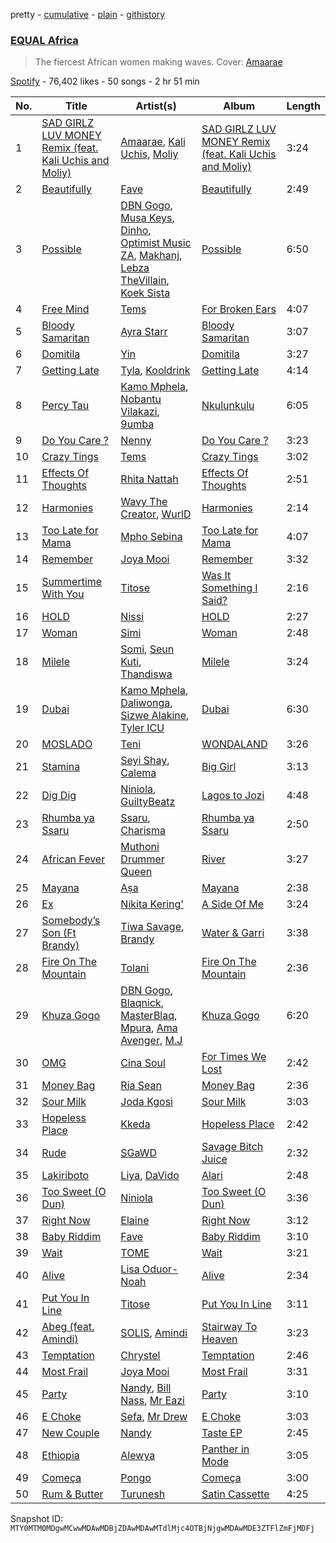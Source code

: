 pretty - [cumulative](/playlists/cumulative/37i9dQZF1DX35vibahyjHG.md) - [plain](/playlists/plain/37i9dQZF1DX35vibahyjHG) - [githistory](https://github.githistory.xyz/mackorone/spotify-playlist-archive/blob/main/playlists/plain/37i9dQZF1DX35vibahyjHG)

### [EQUAL Africa](https://open.spotify.com/playlist/37i9dQZF1DX35vibahyjHG)

> The fiercest African women making waves\. Cover: <a href="https://open.spotify.com/artist/21UPYSRWFKwtqvSAnFnSvS?si=s0zvcnIaTQapSs1oEuGkyw"> Amaarae </a>

[Spotify](https://open.spotify.com/user/spotify) - 76,402 likes - 50 songs - 2 hr 51 min

| No. | Title | Artist(s) | Album | Length |
|---|---|---|---|---|
| 1 | [SAD GIRLZ LUV MONEY Remix \(feat\. Kali Uchis and Moliy\)](https://open.spotify.com/track/15HMh4yxdf4wyxSZSlOgGZ) | [Amaarae](https://open.spotify.com/artist/21UPYSRWFKwtqvSAnFnSvS), [Kali Uchis](https://open.spotify.com/artist/1U1el3k54VvEUzo3ybLPlM), [Moliy](https://open.spotify.com/artist/2hVWBpjLW4Q7fboYz2pVYK) | [SAD GIRLZ LUV MONEY Remix \(feat\. Kali Uchis and Moliy\)](https://open.spotify.com/album/4lYcrnwCwPmh63E03VyAv2) | 3:24 |
| 2 | [Beautifully](https://open.spotify.com/track/7mFrwc86C3vZKobwpK0jdH) | [Fave](https://open.spotify.com/artist/4wAqlYtTaaHELEgyCh9KjG) | [Beautifully](https://open.spotify.com/album/2jE8QxForZdlDrQjazefhx) | 2:49 |
| 3 | [Possible](https://open.spotify.com/track/6ARmMd93cqRGYDP0XC6JH7) | [DBN Gogo](https://open.spotify.com/artist/3Oa0mJQWQrUOqJ8fcLuu7l), [Musa Keys](https://open.spotify.com/artist/414pDI8Y502owCbg7U6Skf), [Dinho](https://open.spotify.com/artist/4vrcirbPoyFvdc64YBlMof), [Optimist Music ZA](https://open.spotify.com/artist/69FMBSIEqfCYBg5xqWdDQV), [Makhanj](https://open.spotify.com/artist/1uYUUIkkkal5V3mIqk6KnV), [Lebza TheVillain](https://open.spotify.com/artist/0IBbki2AxG9X2cjaqrSGP3), [Koek Sista](https://open.spotify.com/artist/2tE4mCEYtiSvETEVEAYjzv) | [Possible](https://open.spotify.com/album/4O2ppYH1KLoP8pE7XomrDk) | 6:50 |
| 4 | [Free Mind](https://open.spotify.com/track/2mzM4Y0Rnx2BDZqRnhQ5Q6) | [Tems](https://open.spotify.com/artist/687cZJR45JO7jhk1LHIbgq) | [For Broken Ears](https://open.spotify.com/album/2sU8ByeYc5BOBFNDr58CGV) | 4:07 |
| 5 | [Bloody Samaritan](https://open.spotify.com/track/3Keas2doqXf1veo2DOOIdz) | [Ayra Starr](https://open.spotify.com/artist/3ZpEKRjHaHANcpk10u6Ntq) | [Bloody Samaritan](https://open.spotify.com/album/6yVmMVK9QFBPECEAft4mOd) | 3:07 |
| 6 | [Domitila](https://open.spotify.com/track/2hpJ40CfWqooORXtnMjYWU) | [Yin](https://open.spotify.com/artist/378jX6TxcxdHbUcdI2a9SI) | [Domitila](https://open.spotify.com/album/5Q6uM41EBgjm6skqCfTfqX) | 3:27 |
| 7 | [Getting Late](https://open.spotify.com/track/7iPnbJ1W7wus9QqeBtpuII) | [Tyla](https://open.spotify.com/artist/3SozjO3Lat463tQICI9LcE), [Kooldrink](https://open.spotify.com/artist/1XQiB7Gp309l4aHhzgGIlY) | [Getting Late](https://open.spotify.com/album/3fxqOwmITBpQnS5Ub5Zyjy) | 4:14 |
| 8 | [Percy Tau](https://open.spotify.com/track/1xspOMs469p7NKQJVHlj24) | [Kamo Mphela](https://open.spotify.com/artist/788jOE9HMUy9heDK8EIkon), [Nobantu Vilakazi](https://open.spotify.com/artist/3qo2q05gFa09MXrEZltr7q), [9umba](https://open.spotify.com/artist/1roTzbKGDx7ZFBA5oibNPW) | [Nkulunkulu](https://open.spotify.com/album/0xPBBVmKorl1Cc2HuasuOX) | 6:05 |
| 9 | [Do You Care ?](https://open.spotify.com/track/0Dbne8cZTmiWLWjubDZA5e) | [Nenny](https://open.spotify.com/artist/2DEfqyWjAMIfKYMXb1V8L1) | [Do You Care ?](https://open.spotify.com/album/4c0QOiJf5G20AdYka2geO9) | 3:23 |
| 10 | [Crazy Tings](https://open.spotify.com/track/5VQagemEOLpJJikcLzDNYR) | [Tems](https://open.spotify.com/artist/687cZJR45JO7jhk1LHIbgq) | [Crazy Tings](https://open.spotify.com/album/1kphAJp2xhCv2IxfgWMKLR) | 3:02 |
| 11 | [Effects Of Thoughts](https://open.spotify.com/track/78ACXVGjnl6C0R8IbMhePg) | [Rhita Nattah](https://open.spotify.com/artist/5JLjlEpNZTK5CTJdvpKZVr) | [Effects Of Thoughts](https://open.spotify.com/album/0ZuwDdFNfDG6bCRmGyLpPa) | 2:51 |
| 12 | [Harmonies](https://open.spotify.com/track/2h3xA1mf6B97jva8IRey0q) | [Wavy The Creator](https://open.spotify.com/artist/5kr136hLeeKJznp60ieWdC), [WurlD](https://open.spotify.com/artist/5x2vmU3Hj2Y66luW7c7vIn) | [Harmonies](https://open.spotify.com/album/0SmedlnWnFeGqtKDNwm1zN) | 2:14 |
| 13 | [Too Late for Mama](https://open.spotify.com/track/6xfGoZlwaIuBkDtTQV8lSX) | [Mpho Sebina](https://open.spotify.com/artist/3Z2T6mI5rrWuijYZkclFEN) | [Too Late for Mama](https://open.spotify.com/album/1mlmOZ5TQjexDf1wIO4h9y) | 4:07 |
| 14 | [Remember](https://open.spotify.com/track/2I8ShBtMUKGgjZjgoV8ell) | [Joya Mooi](https://open.spotify.com/artist/03X2rnTnfrpid7yLZfUSGn) | [Remember](https://open.spotify.com/album/4k4s2vqYvuj1u2DWyCvvK3) | 3:32 |
| 15 | [Summertime With You](https://open.spotify.com/track/4UsVMpG6N5ZFhTyGZvyBuE) | [Titose](https://open.spotify.com/artist/1GqDQYv81wsGJmzM5LOyF7) | [Was It Something I Said?](https://open.spotify.com/album/3M6SVIRAGFPUmQ6ca3mFOi) | 2:16 |
| 16 | [HOLD](https://open.spotify.com/track/0wEbuQgB7O0hf0wo2nrcFb) | [Nissi](https://open.spotify.com/artist/4586oPyU8t6d4hGb1BPFTU) | [HOLD](https://open.spotify.com/album/3Nu5dvfqMMrCjTDdg9PmBJ) | 2:27 |
| 17 | [Woman](https://open.spotify.com/track/1ODftV7ocihBwY9CJcCvD1) | [Simi](https://open.spotify.com/artist/4Ns55iOSe1Im2WU2e1Eym0) | [Woman](https://open.spotify.com/album/6bqDVBfkBUuMy56zc91rR6) | 2:48 |
| 18 | [Milele](https://open.spotify.com/track/0y2qVXYOckABR6ZJT5QiYs) | [Somi](https://open.spotify.com/artist/6UYqtBD79GpmqjttbzV6iA), [Seun Kuti](https://open.spotify.com/artist/1GQur7dDvAWhKT9u9YwBJZ), [Thandiswa](https://open.spotify.com/artist/6Y5DNQAHBjLtlb7xPOmk3N) | [Milele](https://open.spotify.com/album/1l6eZ2RICsffC8CKNJbuWn) | 3:24 |
| 19 | [Dubai](https://open.spotify.com/track/6tx3PPYfrkpeJqQH2oSxhH) | [Kamo Mphela](https://open.spotify.com/artist/788jOE9HMUy9heDK8EIkon), [Daliwonga](https://open.spotify.com/artist/0oW137oXCLwA5b4uYRxvIn), [Sizwe Alakine](https://open.spotify.com/artist/7Hb7ZlUE4ByWsV1Rkc4Uo2), [Tyler ICU](https://open.spotify.com/artist/2oIQCM7hRZI9tS5b9S8rj4) | [Dubai](https://open.spotify.com/album/3LU9tiUoLpihL2pXPbejWO) | 6:30 |
| 20 | [MOSLADO](https://open.spotify.com/track/3n8cVzL2mibNoBC6aR5lo0) | [Teni](https://open.spotify.com/artist/3ukrG1BmfEiuo0KDj8YTTS) | [WONDALAND](https://open.spotify.com/album/2a4aRlgreoL2pMyh0fLczw) | 3:26 |
| 21 | [Stamina](https://open.spotify.com/track/6ZAkfazhYBFqvK4DtjPEdG) | [Seyi Shay](https://open.spotify.com/artist/0WgwOS7j1CB5tIRa4QM50K), [Calema](https://open.spotify.com/artist/6PIIKavZx20FlVKyIvb4Um) | [Big Girl](https://open.spotify.com/album/4xNgVlvmGjoNZNjKUDEs90) | 3:13 |
| 22 | [Dig Dig](https://open.spotify.com/track/2adtZMj7MVTG9AcV4Z0hxS) | [Niniola](https://open.spotify.com/artist/5MEHQvTW53C0ccsuxdZobQ), [GuiltyBeatz](https://open.spotify.com/artist/5DCdWXQ0QHQYlok4KK97em) | [Lagos to Jozi](https://open.spotify.com/album/2JfBHMbRioFcrq5ie7Rdwd) | 4:48 |
| 23 | [Rhumba ya Ssaru](https://open.spotify.com/track/6rdEgH6RPceO6Un2g6KI4t) | [Ssaru](https://open.spotify.com/artist/1ARD1FbyU6v65XIlpYLbMW), [Charisma](https://open.spotify.com/artist/0bmDQoiUYjXRUQGVG2nDku) | [Rhumba ya Ssaru](https://open.spotify.com/album/7MCDnJJMgyo5Ha6YzFcFCO) | 2:50 |
| 24 | [African Fever](https://open.spotify.com/track/4AvCMabzghnW8gXLyrGUYu) | [Muthoni Drummer Queen](https://open.spotify.com/artist/2FzYw9fn2ZtQ7sZma5BxuB) | [River](https://open.spotify.com/album/7ah9Tdf9Mmyiop59znBjKD) | 3:27 |
| 25 | [Mayana](https://open.spotify.com/track/0SVGaPNKJYl3JtVoScM7tF) | [Aṣa](https://open.spotify.com/artist/0upXUo04k4k8bGVSkmgrSc) | [Mayana](https://open.spotify.com/album/3ZW36cj6b0bNOrcICqqsek) | 2:38 |
| 26 | [Ex](https://open.spotify.com/track/352jbBYOtwkzJEMC2KkuiG) | [Nikita Kering'](https://open.spotify.com/artist/1yQKzWOHXJQSEnOXrHDl4X) | [A Side Of Me](https://open.spotify.com/album/6A66i8kXtfeQqrFpRyW7Em) | 3:24 |
| 27 | [Somebody’s Son \(Ft Brandy\)](https://open.spotify.com/track/3Z9B9GQ2fFx4IRCG8bbWys) | [Tiwa Savage](https://open.spotify.com/artist/1hNaHKp2Za5YdOAG0WnRbc), [Brandy](https://open.spotify.com/artist/05oH07COxkXKIMt6mIPRee) | [Water & Garri](https://open.spotify.com/album/4kaFvICfRtvFJawQ6p7VSW) | 3:38 |
| 28 | [Fire On The Mountain](https://open.spotify.com/track/6md7bMosHws07OCXrMKfLz) | [Tolani](https://open.spotify.com/artist/6ILYtYSwIa2Aygcqr8PTds) | [Fire On The Mountain](https://open.spotify.com/album/7JmSLFsmxFpi2E7vcrxDW0) | 2:36 |
| 29 | [Khuza Gogo](https://open.spotify.com/track/7zJYbquljYLkTShkGhiBTX) | [DBN Gogo](https://open.spotify.com/artist/3Oa0mJQWQrUOqJ8fcLuu7l), [Blaqnick](https://open.spotify.com/artist/19qLtUQKu1KK3UrQtIoVXF), [MasterBlaq](https://open.spotify.com/artist/2YaMctZMRwW4wYlkvwLKA9), [Mpura](https://open.spotify.com/artist/14MDqT8L01RPVlJc0BqLLA), [Ama Avenger](https://open.spotify.com/artist/0WY9mEje7cFCoFiEM61QxK), [M.J](https://open.spotify.com/artist/7bbakrxOYa3yL8DDzjU98P) | [Khuza Gogo](https://open.spotify.com/album/0MsgO41XUWYMHJmByMOUxr) | 6:20 |
| 30 | [OMG](https://open.spotify.com/track/1rykDqcJdmTcr8xqpkbEnc) | [Cina Soul](https://open.spotify.com/artist/16REP6XG1GtI5DBCrUF8fO) | [For Times We Lost](https://open.spotify.com/album/3PAIF3G2cZ2hgopF1moQKI) | 2:42 |
| 31 | [Money Bag](https://open.spotify.com/track/7zNxJelOT54ax0bLw21qDJ) | [Ria Sean](https://open.spotify.com/artist/41fhfR098MSw8CTCFcr1od) | [Money Bag](https://open.spotify.com/album/1DljXwHBRFBGAnKqJKOt3D) | 2:36 |
| 32 | [Sour Milk](https://open.spotify.com/track/3AYK6HKlBhIibr1vp2Wqwy) | [Joda Kgosi](https://open.spotify.com/artist/4JKR7xRiiHNUXEiHHwg1E8) | [Sour Milk](https://open.spotify.com/album/67CS03j1fTXxcdDSzHfqqd) | 3:03 |
| 33 | [Hopeless Place](https://open.spotify.com/track/6bMnInhzH6gpqY0tOdI2cP) | [Kkeda](https://open.spotify.com/artist/0seIm2Vmyh7V7oqRX2uZtC) | [Hopeless Place](https://open.spotify.com/album/4PYdU9KnQadcLIvKMLeV3b) | 2:42 |
| 34 | [Rude](https://open.spotify.com/track/7f83o6VIhOcIcHxzr7Cj4a) | [SGaWD](https://open.spotify.com/artist/4ufHiOJK9tL0y3QfNwGJ6l) | [Savage Bitch Juice](https://open.spotify.com/album/5la6d2QxYKs6N2KWDCNmhr) | 2:32 |
| 35 | [Lakiriboto](https://open.spotify.com/track/5D3fIoS0kHh6Yzzz3RP9eW) | [Liya](https://open.spotify.com/artist/2mq44nCfRU63sGf70HAPi0), [DaVido](https://open.spotify.com/artist/0Y3agQaa6g2r0YmHPOO9rh) | [Alari](https://open.spotify.com/album/0hjZTmymeFzADTD4Wevzkg) | 2:48 |
| 36 | [Too Sweet \(O Dun\)](https://open.spotify.com/track/2mfWkv1pXb95OtgGDufSSR) | [Niniola](https://open.spotify.com/artist/5MEHQvTW53C0ccsuxdZobQ) | [Too Sweet \(O Dun\)](https://open.spotify.com/album/6nFnihntbchDVH2ZkjNB7S) | 3:36 |
| 37 | [Right Now](https://open.spotify.com/track/75iErUVF1heXnj5CB1gaju) | [Elaine](https://open.spotify.com/artist/5ZkuGe2wkDbeL8JmmhvMOx) | [Right Now](https://open.spotify.com/album/3Lk51jNfQewZIGuTvvE8uk) | 3:12 |
| 38 | [Baby Riddim](https://open.spotify.com/track/77eZIuMTB9HrQ86L4ljqEX) | [Fave](https://open.spotify.com/artist/4wAqlYtTaaHELEgyCh9KjG) | [Baby Riddim](https://open.spotify.com/album/6dCmbmHyfCQpmJGZW9Am3b) | 3:10 |
| 39 | [Wait](https://open.spotify.com/track/665pLHrgPrM6EiQOHJmKpn) | [TOME](https://open.spotify.com/artist/2aRiWRO2A7xUI2sqZyJJmX) | [Wait](https://open.spotify.com/album/66nacc59o0utDc02MW1w1j) | 3:21 |
| 40 | [Alive](https://open.spotify.com/track/3a1aICYwrm7nwHfFT9Aomm) | [Lisa Oduor\-Noah](https://open.spotify.com/artist/2lzhfTv334wDq7W7tFyJHa) | [Alive](https://open.spotify.com/album/6FPn7GfYm4qUXtlnXp6gLq) | 2:34 |
| 41 | [Put You In Line](https://open.spotify.com/track/6FQ8JrJgVefEXyonSrC73S) | [Titose](https://open.spotify.com/artist/1GqDQYv81wsGJmzM5LOyF7) | [Put You In Line](https://open.spotify.com/album/0wni4sPnNeBD4SgXrRINys) | 3:11 |
| 42 | [Abeg \(feat\. Amindi\)](https://open.spotify.com/track/4rRhOCXEvlQeMMLXDDigAP) | [SOLIS](https://open.spotify.com/artist/6Yv9GLPMVN1okoETQXHUAh), [Amindi](https://open.spotify.com/artist/1xQIR56DxgWYZPUvOLRIua) | [Stairway To Heaven](https://open.spotify.com/album/2gllP0wR0siE0NYM9U5Tjb) | 3:23 |
| 43 | [Temptation](https://open.spotify.com/track/1DxQFCBRYmnL9P2SJfHCml) | [Chrystel](https://open.spotify.com/artist/256du56ykQ0aoQBdKFCDH0) | [Temptation](https://open.spotify.com/album/7lkc6V0wruV3n2VO8nL71D) | 2:46 |
| 44 | [Most Frail](https://open.spotify.com/track/7BFQCo02VhtA6XsGlBt4xF) | [Joya Mooi](https://open.spotify.com/artist/03X2rnTnfrpid7yLZfUSGn) | [Most Frail](https://open.spotify.com/album/0Ie3jkL5fph5PNjnhl1UR4) | 3:31 |
| 45 | [Party](https://open.spotify.com/track/7a2B83pFQkhzybYiCvrRRp) | [Nandy](https://open.spotify.com/artist/2YfO4GV7JrFSXyfEoa5id3), [Bill Nass](https://open.spotify.com/artist/2M65k1sV0TdWJxtHBR4YI4), [Mr Eazi](https://open.spotify.com/artist/4TAoP0f9OuWZUesao43xUW) | [Party](https://open.spotify.com/album/54xivw4zmylA1uKdmCDAMf) | 3:10 |
| 46 | [E Choke](https://open.spotify.com/track/0dfhS0eJu5a3OB6TVMdYlA) | [Sefa](https://open.spotify.com/artist/5yT8WK3cattPDWL3pzu8AI), [Mr Drew](https://open.spotify.com/artist/4pW48O5XBTgEEJWfr8btdK) | [E Choke](https://open.spotify.com/album/0bBL9agqk6xyPy88LWuS1b) | 3:03 |
| 47 | [New Couple](https://open.spotify.com/track/6NChxvMJDAVr9Ze4pNQTNv) | [Nandy](https://open.spotify.com/artist/2YfO4GV7JrFSXyfEoa5id3) | [Taste EP](https://open.spotify.com/album/426BOK5jx01hEploQorAb7) | 2:45 |
| 48 | [Ethiopia](https://open.spotify.com/track/6lx4aUEcnR7sojpxEQu4mV) | [Alewya](https://open.spotify.com/artist/0wcjJjpvnHb5vK4iwKfxPm) | [Panther in Mode](https://open.spotify.com/album/23J7otrnhFa80hs2xCpKw1) | 3:05 |
| 49 | [Começa](https://open.spotify.com/track/0rd5DgptacWEgbm14VDRFO) | [Pongo](https://open.spotify.com/artist/17MjqHVqjHRfIKAKen6o34) | [Começa](https://open.spotify.com/album/2ErFd6Gb8dXM6ldHcc8E1b) | 3:00 |
| 50 | [Rum & Butter](https://open.spotify.com/track/1UVy3p0uQqnWi9kndjhNCC) | [Turunesh](https://open.spotify.com/artist/7jsrAZ7VOhvG48hjxVaIkv) | [Satin Cassette](https://open.spotify.com/album/6O8YfFylaHXZlCmgkN44hV) | 4:25 |

Snapshot ID: `MTY0MTM0MDgwMCwwMDAwMDBjZDAwMDAwMTdlMjc4OTBjNjgwMDAwMDE3ZTFlZmFjMDFj`